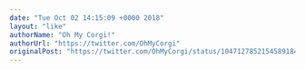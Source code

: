```yaml
---
date: "Tue Oct 02 14:15:09 +0000 2018"
layout: "like"
authorName: "Oh My Corgi!"
authorUrl: "https://twitter.com/OhMyCorgi"
originalPost: "https://twitter.com/OhMyCorgi/status/1047127852154589184"
---
```

